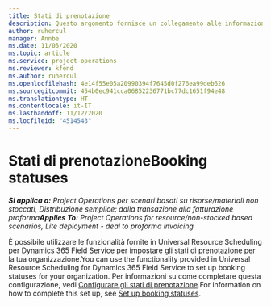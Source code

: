 ```yaml
---
title: Stati di prenotazione
description: Questo argomento fornisce un collegamento alle informazioni su come prenotare gli stati in Project Operations.
author: ruhercul
manager: Annbe
ms.date: 11/05/2020
ms.topic: article
ms.service: project-operations
ms.reviewer: kfend
ms.author: ruhercul
ms.openlocfilehash: 4e14f55e05a20990394f7645d0f276ea99deb626
ms.sourcegitcommit: 454b0ec941cca06852236771bc77dc1651f94e48
ms.translationtype: HT
ms.contentlocale: it-IT
ms.lasthandoff: 11/12/2020
ms.locfileid: "4514543"
---
```

# <a name="booking-statuses"></a><span data-ttu-id="e793e-103">Stati di prenotazione</span><span class="sxs-lookup"><span data-stu-id="e793e-103">Booking statuses</span></span>

<span data-ttu-id="e793e-104">_**Si applica a:** Project Operations per scenari basati su risorse/materiali non stoccati, Distribuzione semplice: dalla transazione alla fatturazione proforma_</span><span class="sxs-lookup"><span data-stu-id="e793e-104">_**Applies To:** Project Operations for resource/non-stocked based scenarios, Lite deployment - deal to proforma invoicing_</span></span>

<span data-ttu-id="e793e-105">È possibile utilizzare le funzionalità fornite in Universal Resource Scheduling per Dynamics 365 Field Service per impostare gli stati di prenotazione per la tua organizzazione.</span><span class="sxs-lookup"><span data-stu-id="e793e-105">You can use the functionality provided in Universal Resource Scheduling for Dynamics 365 Field Service to set up booking statuses for your organization.</span></span> <span data-ttu-id="e793e-106">Per informazioni su come completare questa configurazione, vedi [Configurare gli stati di prenotazione](https://docs.microsoft.com/dynamics365/field-service/set-up-booking-statuses).</span><span class="sxs-lookup"><span data-stu-id="e793e-106">For information on how to complete this set up, see [Set up booking statuses](https://docs.microsoft.com/dynamics365/field-service/set-up-booking-statuses).</span></span>
